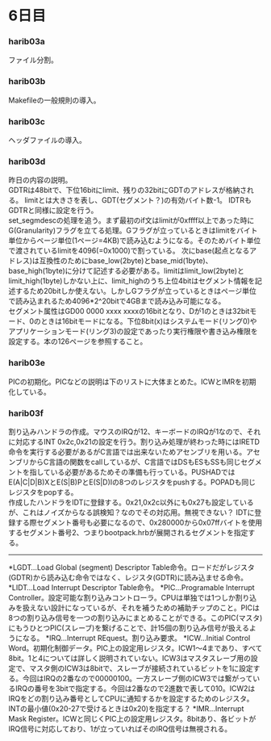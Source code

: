 # 6日目

### harib03a
ファイル分割。

### harib03b
Makefileの一般規則の導入。

### harib03c
ヘッダファイルの導入。

### harib03d
昨日の内容の説明。  
GDTRは48bitで、下位16bitにlimit、残りの32bitにGDTのアドレスが格納される。
limitとは大きさを表し、GDT(セグメント？)の有効バイト数-1。
IDTRもGDTRと同様に設定を行う。  
set_segmdescの処理を追う。まず最初のif文はlimitが0xffff以上であった時にG(Granularity)フラグを立てる処理。Gフラグが立っているときはlimitをバイト単位からページ単位(1ページ=4KB)で読み込むようになる。そのためバイト単位で渡されているlimitを4096(=0x1000)で割っている。
次にbase(起点となるアドレス)は互換性のためにbase\_low(2byte)とbase\_mid(1byte)、base\_high(1byte)に分けて記述する必要がある。limitはlimit\_low(2byte)とlimit\_high(1byte)しかない上に、limit\_highのうち上位4bitはセグメント情報を記述するため20bitしか使えない。しかしGフラグが立っているときはページ単位で読み込まれるため4096*2^20bitで4GBまで読み込み可能になる。  
セグメント属性はGD00 0000 xxxx xxxxの16bitとなり、Dが1のときは32bitモード、0のときは16bitモードになる。下位8bit(x)はシステムモード(リング0)やアプリケーションモード(リング3)の設定であったり実行権限や書き込み権限を設定する。本の126ページを参照すること。

### harib03e
PICの初期化。PICなどの説明は下のリストに大体まとめた。ICWとIMRを初期化している。

### harib03f
割り込みハンドラの作成。マウスのIRQが12、キーボードのIRQが1なので、それに対応するINT 0x2c,0x21の設定を行う。割り込み処理が終わった時にはIRETD命令を実行する必要があるがC言語では出来ないためアセンブリを用いる。アセンブリからC言語の関数をcallしているが、C言語ではDSもESもSSも同じセグメントを指している必要があるためその準備も行っている。PUSHADではE(A|C|D|B)XとE(S|B)PとE(S|D)Iの8つのレジスタをpushする。POPADも同じレジスタをpopする。  
作成したハンドラをIDTに登録する。0x21,0x2c以外にも0x27も設定しているが、これはノイズからなる誤検知？なのでその対応用。無視できない？
IDTに登録する際セグメント番号も必要になるので、0x280000から0x07ffバイトを使用するセグメント番号2、つまりbootpack.hrbが展開されるセグメントを指定する。

---------
*LGDT…Load Global (segment) Descriptor Table命令。ロードだがレジスタ(GDTR)から読み込む命令ではなく、レジスタ(GDTR)に読み込ませる命令。
*LIDT…Load Interrupt Descriptor Table命令。
*PIC…Programable Interrupt Controller。設定可能な割り込みコントローラ。CPUは単独では1つしか割り込みを扱えない設計になっているが、それを補うための補助チップのこと。PICは8つの割り込み信号を一つの割り込みにまとめることができる。このPIC(マスタ)にもうひとつPIC(スレーブ)を繋げることで、計15個の割り込み信号が扱えるようになる。
*IRQ…Interrupt REquest。割り込み要求。
*ICW…Initial Control Word。初期化制御データ。PIC上の設定用レジスタ。ICW1〜4まであり、すべて8bit。1と4については詳しく説明されていない。ICW3はマスタスレーブ用の設定で、マスタ側のICW3は8bitで、スレーブが接続されているビットを1に設定する。今回はIRQの2番なので00000100。一方スレーブ側のICW3では繋がっているIRQの番号を3bitで指定する。今回は2番なので2進数で表して010。ICW2はIRQをどの割り込み番号としてCPUに通知するかを設定するためのレジスタ。INTの最小値(0x20-27で受けるときは0x20)を指定する？
*IMR…Interrupt Mask Register。ICWと同じくPIC上の設定用レジスタ。8bitあり、各ビットがIRQ信号に対応しており、1が立っていればそのIRQ信号は無視される。
